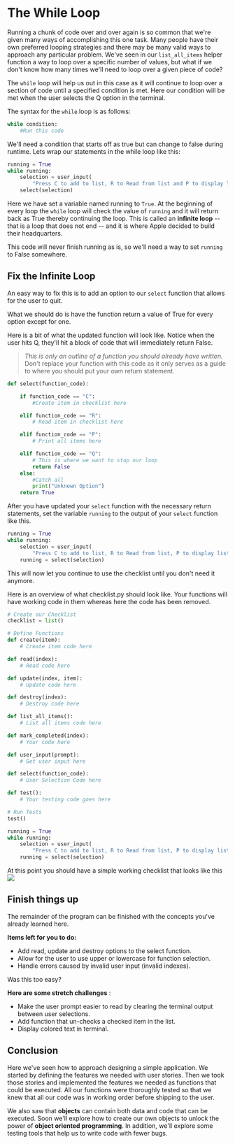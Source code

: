 # The While Loop

Running a chunk of code over and over again is so common that we're given many ways of accomplishing this one task. Many people have their own preferred looping strategies and there may be many valid ways to approach any particular problem. We've seen in our `list_all_items` helper function a way to loop over a specific number of values, but what if we don't know how many times we'll need to loop over a given piece of code?

The `while` loop will help us out in this case as it will continue to loop over a section of code until a specified condition is met. Here our condition will be met when the user selects the Q option in the terminal.

 The syntax for the `while` loop is as follows:

```python
while condition:
    #Run this code
```

We'll need a condition that starts off as true but can change to false during runtime.
Lets wrap our statements in the while loop like this:

```python
running = True
while running:
    selection = user_input(
        "Press C to add to list, R to Read from list and P to display list")
    select(selection)

```

Here we have set a variable named running to ```True```. At the beginning of every loop the `while` loop will check the value of `running` and it will return back as True thereby continuing the loop. This is called an **infinite loop** -- that is a loop that does not end -- and it is where Apple decided to build their headquarters.

This code will never finish running as is, so we'll need a way to set `running` to False somewhere.

## Fix the Infinite Loop

An easy way to fix this is to add an option to our `select` function that allows for the user to quit.

What we should do is have the function return a value of True for every option except for one.

Here is a bit of what the updated function will look like.
Notice when the user hits Q, they'll hit a block of code that will immediately return False.

>*This is only an outline of a function you should already have written.* Don't replace your function with this code as it only serves as a guide to where you should put your own return statement.

```python
def select(function_code):

    if function_code == "C":
        #Create item in checklist here

    elif function_code == "R":
        # Read item in checklist here

    elif function_code == "P":
        # Print all items here

    elif function_code == "Q":
        # This is where we want to stop our loop
        return False
    else:
        #Catch all
        print("Unknown Option")
    return True
```

After you have updated your `select` function with the necessary return statements, set the variable `running` to the output of your `select` function like this.

```python
running = True
while running:
    selection = user_input(
        "Press C to add to list, R to Read from list, P to display list, and Q to quit")
    running = select(selection)
```

This will now let you continue to use the checklist until you don't need it anymore.

Here is an overview of what checklist.py should look like. Your functions will have working code in them whereas here the code has been removed.

```python
# Create our Checklist
checklist = list()

# Define Functions
def create(item):
    # Create item code here

def read(index):
    # Read code here

def update(index, item):
    # Update code here

def destroy(index):
    # Destroy code here

def list_all_items():
    # List all items code here

def mark_completed(index):
    # Your code here

def user_input(prompt):
    # Get user input here

def select(function_code):
    # User Selection Code here

def test():
    # Your testing code goes here

# Run Tests
test()

running = True
while running:
    selection = user_input(
        "Press C to add to list, R to Read from list, P to display list, and Q to quit")
    running = select(selection)
```

At this point you should have a simple working checklist that looks like this
![](rainbow_checklist_running.gif)

## Finish things up

The remainder of the program can be finished with the concepts you've already learned here.

**Items left for you to do:**

* Add read, update and destroy options to the select function.
* Allow for the user to use upper or lowercase for function selection.
* Handle errors caused by invalid user input (invalid indexes).

Was this too easy?

**Here are some stretch challenges** :

* Make the user prompt easier to read by clearing the terminal output between user selections.
* Add function that un-checks a checked item in the list.
* Display colored text in terminal.

## Conclusion

Here we've seen how to approach designing a simple application. We started by defining the features we needed with user stories. Then we took those stories and implemented the features we needed as functions that could be executed. All our functions were thoroughly tested so that we knew that all our code was in working order before shipping to the user.

We also saw that **objects** can contain both data and code that can be executed. Soon we'll explore how to create our own objects to unlock the power of **object oriented programming**. In addition, we'll explore some testing tools that help us to write code with fewer bugs.
